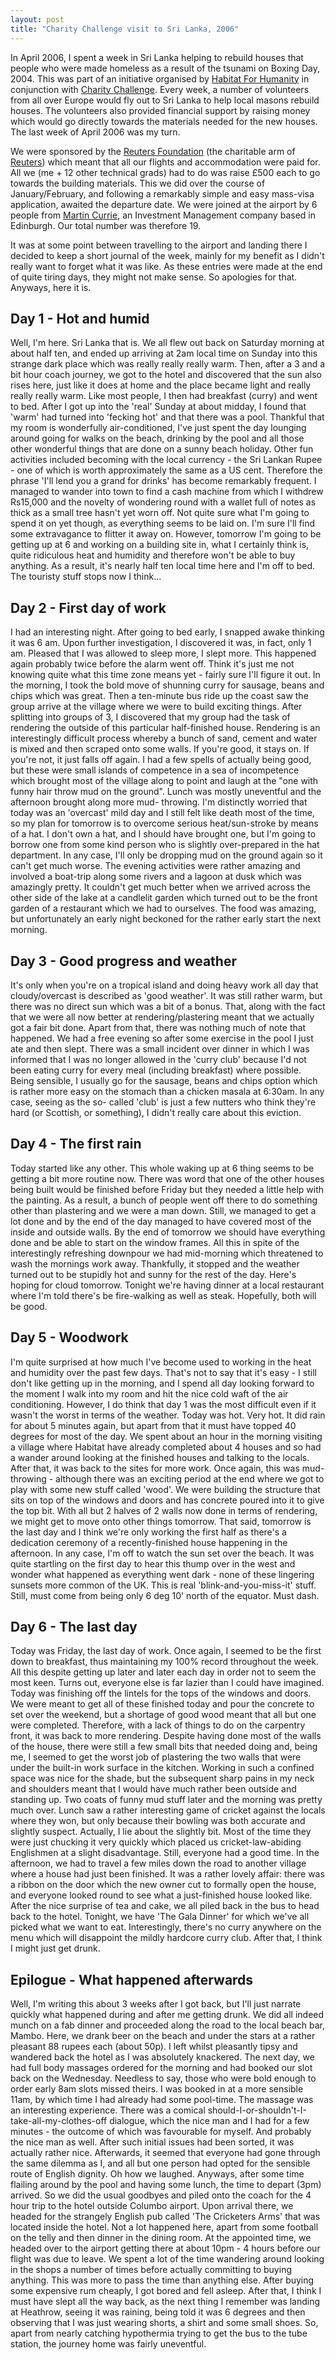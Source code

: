 ```yaml
---
layout: post
title: "Charity Challenge visit to Sri Lanka, 2006"
---
```

In April 2006, I spent a week in Sri Lanka helping to rebuild houses that
people who were made homeless as a result of the tsunami on Boxing Day, 2004.
This was part of an initiative organised by [Habitat For Humanity][1] in
conjunction with [Charity Challenge][2]. Every week, a number of volunteers
from all over Europe would fly out to Sri Lanka to help local masons rebuild
houses. The volunteers also provided financial support by raising money which
would go directly towards the materials needed for the new houses. The last
week of April 2006 was my turn.

We were sponsored by the [Reuters Foundation][3] (the charitable arm of
[Reuters][4]) which meant that all our flights and accommodation were paid
for. All we (me + 12 other technical grads) had to do was raise £500 each to
go towards the building materials. This we did over the course of
January/February, and following a remarkably simple and easy mass-visa
application, awaited the departure date. We were joined at the airport by 6
people from [Martin Currie][5], an Investment Management company based in
Edinburgh. Our total number was therefore 19.

It was at some point between travelling to the airport and landing there I
decided to keep a short journal of the week, mainly for my benefit as I didn't
really want to forget what it was like. As these entries were made at the end
of quite tiring days, they might not make sense. So apologies for that.
Anyways, here it is.

## Day 1 - Hot and humid

Well, I'm here. Sri Lanka that is. We all flew out back on Saturday morning at
about half ten, and ended up arriving at 2am local time on Sunday into this
strange dark place which was really really really warm. Then, after a 3 and a
bit hour coach journey, we got to the hotel and discovered that the sun also
rises here, just like it does at home and the place became light and really
really really warm. Like most people, I then had breakfast (curry) and went to
bed. After I got up into the 'real' Sunday at about midday, I found that
'warm' had turned into 'fecking hot' and that there was a pool. Thankful that
my room is wonderfully air-conditioned, I've just spent the day lounging
around going for walks on the beach, drinking by the pool and all those other
wonderful things that are done on a sunny beach holiday. Other fun activities
included becoming with the local currency - the Sri Lankan Rupee - one of
which is worth approximately the same as a US cent. Therefore the phrase 'I'll
lend you a grand for drinks' has become remarkably frequent. I managed to
wander into town to find a cash machine from which I withdrew Rs15,000 and the
novelty of wondering round with a wallet full of notes as thick as a small
tree hasn't yet worn off. Not quite sure what I'm going to spend it on yet
though, as everything seems to be laid on. I'm sure I'll find some
extravagance to flitter it away on. However, tomorrow I'm going to be getting
up at 6 and working on a building site in, what I certainly think is, quite
ridiculous heat and humidity and therefore won't be able to buy anything. As a
result, it's nearly half ten local time here and I'm off to bed. The touristy
stuff stops now I think...

## Day 2 - First day of work

I had an interesting night. After going to bed early, I snapped awake thinking
it was 6 am. Upon further investigation, I discovered it was, in fact, only 1
am. Pleased that I was allowed to sleep more, I slept more. This happened
again probably twice before the alarm went off. Think it's just me not knowing
quite what this time zone means yet - fairly sure I'll figure it out. In the
morning, I took the bold move of shunning curry for sausage, beans and chips
which was great. Then a ten-minute bus ride up the coast saw the group arrive
at the village where we were to build exciting things. After splitting into
groups of 3, I discovered that my group had the task of rendering the outside
of this particular half-finished house. Rendering is an interestingly
difficult process whereby a bunch of sand, cement and water is mixed and then
scraped onto some walls. If you're good, it stays on. If you're not, it just
falls off again. I had a few spells of actually being good, but these were
small islands of competence in a sea of incompetence which brought most of the
village along to point and laugh at the "one with funny hair throw mud on the
ground". Lunch was mostly uneventful and the afternoon brought along more mud-
throwing. I'm distinctly worried that today was an 'overcast' mild day and I
still felt like death most of the time, so my plan for tomorrow is to overcome
serious heat/sun-stroke by means of a hat. I don't own a hat, and I should
have brought one, but I'm going to borrow one from some kind person who is
slightly over-prepared in the hat department. In any case, I'll only be
dropping mud on the ground again so it can't get much worse. The evening
activities were rather amazing and involved a boat-trip along some rivers and
a lagoon at dusk which was amazingly pretty. It couldn't get much better when
we arrived across the other side of the lake at a candlelit garden which
turned out to be the front garden of a restaurant which we had to ourselves.
The food was amazing, but unfortunately an early night beckoned for the rather
early start the next morning.

## Day 3 - Good progress and weather

It's only when you're on a tropical island and doing heavy work all day that
cloudy/overcast is described as 'good weather'. It was still rather warm, but
there was no direct sun which was a bit of a bonus. That, along with the fact
that we were all now better at rendering/plastering meant that we actually got
a fair bit done. Apart from that, there was nothing much of note that
happened. We had a free evening so after some exercise in the pool I just ate
and then slept. There was a small incident over dinner in which I was informed
that I was no longer allowed in the 'curry club' because I'd not been eating
curry for every meal (including breakfast) where possible. Being sensible, I
usually go for the sausage, beans and chips option which is rather more easy
on the stomach than a chicken masala at 6:30am. In any case, seeing as the so-
called 'club' is just a few nutters who think they're hard (or Scottish, or
something), I didn't really care about this eviction.

## Day 4 - The first rain

Today started like any other. This whole waking up at 6 thing seems to be
getting a bit more routine now. There was word that one of the other houses
being built would be finished before Friday but they needed a little help with
the painting. As a result, a bunch of people went off there to do something
other than plastering and we were a man down. Still, we managed to get a lot
done and by the end of the day managed to have covered most of the inside and
outside walls. By the end of tomorrow we should have everything done and be
able to start on the window frames. All this in spite of the interestingly
refreshing downpour we had mid-morning which threatened to wash the mornings
work away. Thankfully, it stopped and the weather turned out to be stupidly
hot and sunny for the rest of the day. Here's hoping for cloud tomorrow.
Tonight we're having dinner at a local restaurant where I'm told there's be
fire-walking as well as steak. Hopefully, both will be good.

## Day 5 - Woodwork

I'm quite surprised at how much I've become used to working in the heat and
humidity over the past few days. That's not to say that it's easy - I still
don't like getting up in the morning, and I spend all day looking forward to
the moment I walk into my room and hit the nice cold waft of the air
conditioning. However, I do think that day 1 was the most difficult even if it
wasn't the worst in terms of the weather. Today was hot. Very hot. It did rain
for about 5 minutes again, but apart from that it must have topped 40 degrees
for most of the day. We spent about an hour in the morning visiting a village
where Habitat have already completed about 4 houses and so had a wander around
looking at the finished houses and talking to the locals. After that, it was
back to the sites for more work. Once again, this was mud-throwing - although
there was an exciting period at the end where we got to play with some new
stuff called 'wood'. We were building the structure that sits on top of the
windows and doors and has concrete poured into it to give the top bit. With
all but 2 halves of 2 walls now done in terms of rendering, we might get to
move onto other things tomorrow. That said, tomorrow is the last day and I
think we're only working the first half as there's a dedication ceremony of a
recently-finished house happening in the afternoon. In any case, I'm off to
watch the sun set over the beach. It was quite startling on the first day to
hear this thump over in the west and wonder what happened as everything went
dark - none of these lingering sunsets more common of the UK. This is real
'blink-and-you-miss-it' stuff. Still, must come from being only 6 deg 10'
north of the equator. Must dash.

## Day 6 - The last day

Today was Friday, the last day of work. Once again, I seemed to be the first
down to breakfast, thus maintaining my 100% record throughout the week. All
this despite getting up later and later each day in order not to seem the most
keen. Turns out, everyone else is far lazier than I could have imagined. Today
was finishing off the lintels for the tops of the windows and doors. We were
meant to get all of these finished today and pour the concrete to set over the
weekend, but a shortage of good wood meant that all but one were completed.
Therefore, with a lack of things to do on the carpentry front, it was back to
more rendering. Despite having done most of the walls of the house, there were
still a few small bits that needed doing and, being me, I seemed to get the
worst job of plastering the two walls that were under the built-in work
surface in the kitchen. Working in such a confined space was nice for the
shade, but the subsequent sharp pains in my neck and shoulders meant that I
would have much rather been outside and standing up. Two coats of funny mud
stuff later and the morning was pretty much over. Lunch saw a rather
interesting game of cricket against the locals where they won, but only
because their bowling was both accurate and slightly suspect. Actually, I lie
about the slightly bit. Most of the time they were just chucking it very
quickly which placed us cricket-law-abiding Englishmen at a slight
disadvantage. Still, everyone had a good time. In the afternoon, we had to
travel a few miles down the road to another village where a house had just
been finished. It was a rather lovely affair: there was a ribbon on the door
which the new owner cut to formally open the house, and everyone looked round
to see what a just-finished house looked like. After the nice surprise of tea
and cake, we all piled back in the bus to head back to the hotel. Tonight, we
have 'The Gala Dinner' for which we've all picked what we want to eat.
Interestingly, there's no curry anywhere on the menu which will disappoint the
mildly hardcore curry club. After that, I think I might just get drunk.

## Epilogue - What happened afterwards

Well, I'm writing this about 3 weeks after I got back, but I'll just narrate
quickly what happened during and after me getting drunk. We did all indeed
munch on a fab dinner and proceeded along the road to the local beach bar,
Mambo. Here, we drank beer on the beach and under the stars at a rather
pleasant 88 rupees each (about 50p). I left whilst pleasantly tipsy and
wandered back the hotel as I was absolutely knackered. The next day, we had
full body massages ordered for the morning and had booked our slot back on the
Wednesday. Needless to say, those who were bold enough to order early 8am
slots missed theirs. I was booked in at a more sensible 11am, by which time I
had already had some pool-time. The massage was an interesting experience.
There was a comical should-I-or-shouldn't-I-take-all-my-clothes-off dialogue,
which the nice man and I had for a few minutes - the outcome of which was
favourable for myself. And probably the nice man as well. After such initial
issues had been sorted, it was actually rather nice. Afterwards, it seemed
that everyone had gone through the same dilemma as I, and all but one person
had opted for the sensible route of English dignity. Oh how we laughed.
Anyways, after some time flailing around by the pool and having some lunch,
the time to depart (3pm) arrived. So we did the usual goodbyes and piled onto
the coach for the 4 hour trip to the hotel outside Columbo airport. Upon
arrival there, we headed for the strangely English pub called 'The Cricketers
Arms' that was located inside the hotel. Not a lot happened here, apart from
some football on the telly and then dinner in the dining room. At the
appointed time, we headed over to the airport getting there at about 10pm - 4
hours before our flight was due to leave. We spent a lot of the time wandering
around looking in the shops a number of times before actually committing to
buying anything. This was more to pass the time than anything else. After
buying some expensive rum cheaply, I got bored and fell asleep. After that, I
think I must have slept all the way back, as the next thing I remember was
landing at Heathrow, seeing it was raining, being told it was 6 degrees and
then observing that I was just wearing shorts, a shirt and some small shoes.
So, apart from nearly catching hypothermia trying to get the bus to the tube
station, the journey home was fairly uneventful.

   [1]: http://www.habitatforhumanity.org.uk/

   [2]: http://www.charitychallenge.com/

   [3]: http://www.foundation.reuters.com/

   [4]: http://www.reuters.com/

   [5]: http://www.martincurrie.com/
